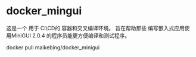 # docker_mingui
这是一个 用于  CI\CD的 容器和交叉编译环境。  旨在帮助那些 编写嵌入式应用使用MiniGUI 2.0.4 的程序员能更方便编译和测试程序。  

docker pull maikebing/docker_minigui
